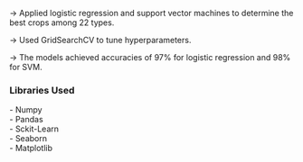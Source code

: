 <p>-> Applied logistic regression and support vector machines to determine the best crops among 22 types. <br/>
<p>-> Used GridSearchCV to tune hyperparameters. <br/>
<p>-> The models achieved accuracies of 97% for logistic regression and 98% for SVM.
<br/>
<h3>Libraries Used</h3>
- Numpy <br/>
- Pandas <br/>
- Sckit-Learn <br/>
- Seaborn <br/>
- Matplotlib <br/>
